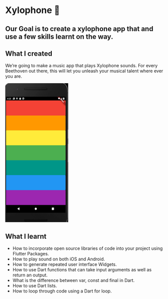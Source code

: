 
# Xylophone 🎹

## Our Goal is to create a xylophone app that and use a few skills learnt on the way.

## What I created

We’re going to make a music app that plays Xylophone sounds. For every Beethoven out there, this will let you unleash your musical talent where ever you are. 

<img height=443 width=200 src="https://github.com/Aakarshit1999/Xylophone-flutter/blob/main/xylophone.png"/>

## What I learnt

- How to incorporate open source libraries of code into your project using Flutter Packages.
- How to play sound on both iOS and Android.
- How to generate repeated user interface Widgets.
- How to use Dart functions that can take input arguments as well as return an output.
- What is the difference between var, const and final in Dart.
- How to use Dart lists.
- How to loop through code using a Dart for loop.

